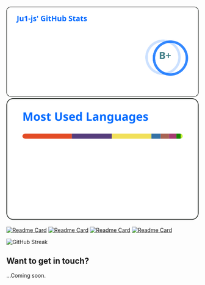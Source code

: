 ![Stats](assets/stats.svg)
![Top Languages](assets/top-langs.svg)

[![Readme Card](https://readme-stats-host-ju1-js.vercel.app/api/pin/?username=Ju1-js&repo=25th-hour-dynamic&show_icons=true&theme=transparent&border_radius=10&border_color=0A0F0B)](https://github.com/Ju1-js/25th-hour-dynamic)
[![Readme Card](https://readme-stats-host-ju1-js.vercel.app/api/pin/?username=Ju1-js&repo=Ju1-js.github.io&show_icons=true&theme=transparent&border_radius=10&border_color=0A0F0B)](https://github.com/Ju1-js/Ju1-js.github.io)
[![Readme Card](https://readme-stats-host-ju1-js.vercel.app/api/pin/?username=Ju1-js&repo=Vercel-Troll-Site&show_icons=true&theme=transparent&border_radius=10&border_color=0A0F0B)](https://github.com/Ju1-js/Vercel-Troll-Site)
[![Readme Card](https://readme-stats-host-ju1-js.vercel.app/api/pin/?username=Ju1-js&repo=discord-webhook&show_icons=true&theme=transparent&border_radius=10&border_color=0A0F0B)](https://github.com/Ju1-js/discord-webhook)

![GitHub Streak](https://streak-stats.demolab.com?user=Ju1-js&theme=transparent&mode=weekly&border=0A0F0B)

## Want to get in touch?
<!--[![Discord Badge](https://img.shields.io/badge/Discord-5865F2?style=for-the-badge&logo=discord&logoColor=white)](https://discord.com/users/427493897225109504)-->
...Coming soon.
